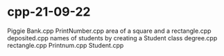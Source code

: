 # cpp-21-09-22
Piggie Bank.cpp
PrintNumber.cpp
area of a square and a rectangle.cpp
deposited.cpp
names of students by creating a Student class
degree.cpp
rectangle.cpp
Printnum.cpp
Student.cpp
